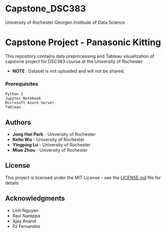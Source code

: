# Capstone_DSC383
University of Rochester
Georgen Institude of Data Science

###

# Capstone Project - Panasonic Kitting

This repository contains data preprocessing and Tableau visualization of capstone project for DSC383 course at the University of Rochester
* **NOTE** : Dataset is not uploaded and will not be shared. 

### Prerequisites


```
Python 3
Jupyter Notebook
Microsoft Azure Server
Tableau
```


## Authors

* **Jong Hwi Park** - University of Rochester
* **Kefei Wu** - University of Rochester
* **Yingping Lu** - University of Rochester
* **Miao Zhou** - University of Rochester


## License

This project is licensed under the MIT License - see the [LICENSE.md](LICENSE.md) file for details

## Acknowledgments

* Linh Nguyen
* Ravi Nareppa
* Ajay Anand
* PJ Fernandez
